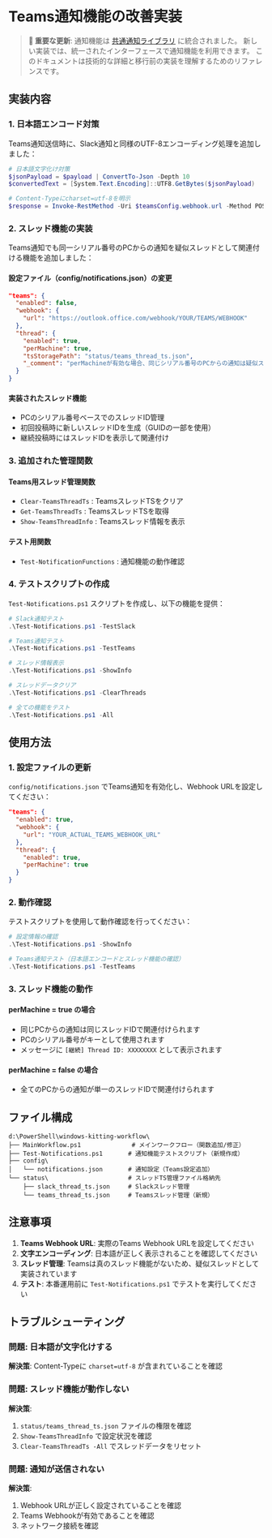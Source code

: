 # Teams通知機能の改善実装

> **📌 重要な更新**: 
> 通知機能は [共通通知ライブラリ](Common-Notification-Library.md) に統合されました。
> 新しい実装では、統一されたインターフェースで通知機能を利用できます。
> このドキュメントは技術的な詳細と移行前の実装を理解するためのリファレンスです。

## 実装内容

### 1. 日本語エンコード対策

Teams通知送信時に、Slack通知と同様のUTF-8エンコーディング処理を追加しました：

```powershell
# 日本語文字化け対策
$jsonPayload = $payload | ConvertTo-Json -Depth 10
$convertedText = [System.Text.Encoding]::UTF8.GetBytes($jsonPayload)

# Content-Typeにcharset=utf-8を明示
$response = Invoke-RestMethod -Uri $teamsConfig.webhook.url -Method POST -Body $convertedText -ContentType "application/json; charset=utf-8"
```

### 2. スレッド機能の実装

Teams通知でも同一シリアル番号のPCからの通知を疑似スレッドとして関連付ける機能を追加しました：

#### 設定ファイル（config/notifications.json）の変更
```json
"teams": {
  "enabled": false,
  "webhook": {
    "url": "https://outlook.office.com/webhook/YOUR/TEAMS/WEBHOOK"
  },
  "thread": {
    "enabled": true,
    "perMachine": true,
    "tsStoragePath": "status/teams_thread_ts.json",
    "_comment": "perMachineが有効な場合、同じシリアル番号のPCからの通知は疑似スレッドとして関連付けられます"
  }
}
```

#### 実装されたスレッド機能
- PCのシリアル番号ベースでのスレッドID管理
- 初回投稿時に新しいスレッドIDを生成（GUIDの一部を使用）
- 継続投稿時にはスレッドIDを表示して関連付け

### 3. 追加された管理関数

#### Teams用スレッド管理関数
- `Clear-TeamsThreadTs` : TeamsスレッドTSをクリア
- `Get-TeamsThreadTs` : TeamsスレッドTSを取得
- `Show-TeamsThreadInfo` : Teamsスレッド情報を表示

#### テスト用関数
- `Test-NotificationFunctions` : 通知機能の動作確認

### 4. テストスクリプトの作成

`Test-Notifications.ps1` スクリプトを作成し、以下の機能を提供：

```powershell
# Slack通知テスト
.\Test-Notifications.ps1 -TestSlack

# Teams通知テスト
.\Test-Notifications.ps1 -TestTeams

# スレッド情報表示
.\Test-Notifications.ps1 -ShowInfo

# スレッドデータクリア
.\Test-Notifications.ps1 -ClearThreads

# 全ての機能をテスト
.\Test-Notifications.ps1 -All
```

## 使用方法

### 1. 設定ファイルの更新
`config/notifications.json` でTeams通知を有効化し、Webhook URLを設定してください：

```json
"teams": {
  "enabled": true,
  "webhook": {
    "url": "YOUR_ACTUAL_TEAMS_WEBHOOK_URL"
  },
  "thread": {
    "enabled": true,
    "perMachine": true
  }
}
```

### 2. 動作確認
テストスクリプトを使用して動作確認を行ってください：

```powershell
# 設定情報の確認
.\Test-Notifications.ps1 -ShowInfo

# Teams通知テスト（日本語エンコードとスレッド機能の確認）
.\Test-Notifications.ps1 -TestTeams
```

### 3. スレッド機能の動作

#### perMachine = true の場合
- 同じPCからの通知は同じスレッドIDで関連付けられます
- PCのシリアル番号がキーとして使用されます
- メッセージに `[継続] Thread ID: XXXXXXXX` として表示されます

#### perMachine = false の場合
- 全てのPCからの通知が単一のスレッドIDで関連付けられます

## ファイル構成

```
d:\PowerShell\windows-kitting-workflow\
├── MainWorkflow.ps1              # メインワークフロー（関数追加/修正）
├── Test-Notifications.ps1       # 通知機能テストスクリプト（新規作成）
├── config\
│   └── notifications.json       # 通知設定（Teams設定追加）
└── status\                      # スレッドTS管理ファイル格納先
    ├── slack_thread_ts.json     # Slackスレッド管理
    └── teams_thread_ts.json     # Teamsスレッド管理（新規）
```

## 注意事項

1. **Teams Webhook URL**: 実際のTeams Webhook URLを設定してください
2. **文字エンコーディング**: 日本語が正しく表示されることを確認してください
3. **スレッド管理**: Teamsは真のスレッド機能がないため、疑似スレッドとして実装されています
4. **テスト**: 本番運用前に `Test-Notifications.ps1` でテストを実行してください

## トラブルシューティング

### 問題: 日本語が文字化けする
**解決策**: Content-Typeに `charset=utf-8` が含まれていることを確認

### 問題: スレッド機能が動作しない
**解決策**: 
1. `status/teams_thread_ts.json` ファイルの権限を確認
2. `Show-TeamsThreadInfo` で設定状況を確認
3. `Clear-TeamsThreadTs -All` でスレッドデータをリセット

### 問題: 通知が送信されない
**解決策**: 
1. Webhook URLが正しく設定されていることを確認
2. Teams Webhookが有効であることを確認
3. ネットワーク接続を確認
